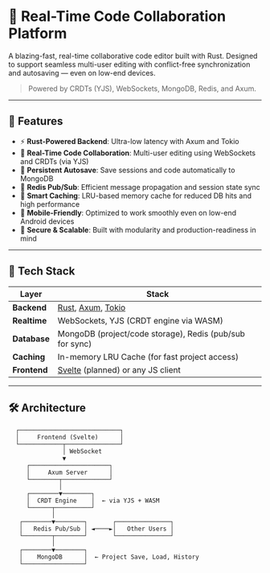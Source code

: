 # 🧠 Real-Time Code Collaboration Platform

A blazing-fast, real-time collaborative code editor built with Rust. Designed to support seamless multi-user editing with conflict-free synchronization and autosaving — even on low-end devices.

> Powered by CRDTs (YJS), WebSockets, MongoDB, Redis, and Axum.

---

## 🚀 Features

- ⚡ **Rust-Powered Backend**: Ultra-low latency with Axum and Tokio
- 🔁 **Real-Time Code Collaboration**: Multi-user editing using WebSockets and CRDTs (via YJS)
- 💾 **Persistent Autosave**: Save sessions and code automatically to MongoDB
- 📡 **Redis Pub/Sub**: Efficient message propagation and session state sync
- 🧠 **Smart Caching**: LRU-based memory cache for reduced DB hits and high performance
- 📱 **Mobile-Friendly**: Optimized to work smoothly even on low-end Android devices
- 🔐 **Secure & Scalable**: Built with modularity and production-readiness in mind

---

## 🧱 Tech Stack

| Layer         | Stack                                                                 |
|---------------|-----------------------------------------------------------------------|
| **Backend**   | [Rust](https://www.rust-lang.org/), [Axum](https://docs.rs/axum), [Tokio](https://tokio.rs/) |
| **Realtime**  | WebSockets, YJS (CRDT engine via WASM)                                |
| **Database**  | MongoDB (project/code storage), Redis (pub/sub for sync)              |
| **Caching**   | In-memory LRU Cache (for fast project access)                         |
| **Frontend**  | [Svelte](https://svelte.dev/) (planned) or any JS client              |

---

## 🛠️ Architecture

```text
  ┌────────────────────────────┐
  │     Frontend (Svelte)      │
  └────────────┬───────────────┘
               │ WebSocket
               ▼
     ┌──────────────────────┐
     │     Axum Server      │
     └────────┬─────────────┘
              │
     ┌────────▼────────┐
     │  CRDT Engine    │  ← via YJS + WASM
     └──────┬──────────┘
            │
   ┌────────▼────────┐       ┌───────────────┐
   │   Redis Pub/Sub │ ◄────►│   Other Users │
   └────────┬────────┘       └───────────────┘
            │
   ┌────────▼────────┐
   │    MongoDB      │  ← Project Save, Load, History
   └─────────────────┘
